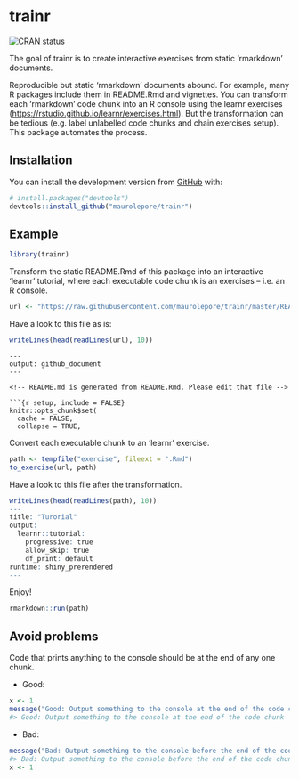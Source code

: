 
<!-- README.md is generated from README.Rmd. Please edit that file -->

# trainr

<!-- badges: start -->

[![CRAN
status](https://www.r-pkg.org/badges/version/trainr)](https://CRAN.R-project.org/package=trainr)
<!-- badges: end -->

The goal of trainr is to create interactive exercises from static
‘rmarkdown’ documents.

Reproducible but static ‘rmarkdown’ documents abound. For example, many
R packages include them in README.Rmd and vignettes. You can transform
each ‘rmarkdown’ code chunk into an R console using the learnr exercises
(<https://rstudio.github.io/learnr/exercises.html>). But the
transformation can be tedious (e.g. label unlabelled code chunks and
chain exercises setup). This package automates the process.

## Installation

You can install the development version from
[GitHub](https://github.com/) with:

``` r
# install.packages("devtools")
devtools::install_github("maurolepore/trainr")
```

## Example

``` r
library(trainr)
```

Transform the static README.Rmd of this package into an interactive
‘learnr’ tutorial, where each executable code chunk is an exercises –
i.e. an R console.

``` r
url <- "https://raw.githubusercontent.com/maurolepore/trainr/master/README.Rmd"
```

Have a look to this file as is:

``` r
writeLines(head(readLines(url), 10))
```

    ---
    output: github_document
    ---
    
    <!-- README.md is generated from README.Rmd. Please edit that file -->
    
    ```{r setup, include = FALSE}
    knitr::opts_chunk$set(
      cache = FALSE,
      collapse = TRUE,

Convert each executable chunk to an ‘learnr’ exercise.

``` r
path <- tempfile("exercise", fileext = ".Rmd")
to_exercise(url, path)
```

Have a look to this file after the transformation.

``` r
writeLines(head(readLines(path), 10))
---
title: "Turorial"
output: 
  learnr::tutorial:
    progressive: true
    allow_skip: true
    df_print: default
runtime: shiny_prerendered
---
```

Enjoy\!

``` r
rmarkdown::run(path)
```

## Avoid problems

Code that prints anything to the console should be at the end of any one
chunk.

  - Good:

<!-- end list -->

``` r
x <- 1
message("Good: Output something to the console at the end of the code chunk")
#> Good: Output something to the console at the end of the code chunk
```

  - Bad:

<!-- end list -->

``` r
message("Bad: Output something to the console before the end of the code chunk")
#> Bad: Output something to the console before the end of the code chunk
x <- 1
```

